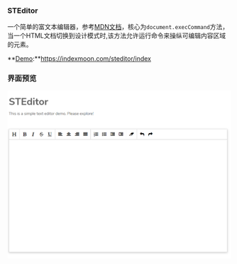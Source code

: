 ### STEditor

一个简单的富文本编辑器，参考[MDN文档](https://developer.mozilla.org/zh-CN/docs/Web/API/Document/execCommand)，核心为`document.execCommand`方法，当一个HTML文档切换到设计模式时,该方法允许运行命令来操纵可编辑内容区域的元素。

**[Demo](https://indexmoon.com/steditor/index):**https://indexmoon.com/steditor/index

### 界面预览

![](./img/steditor.png)